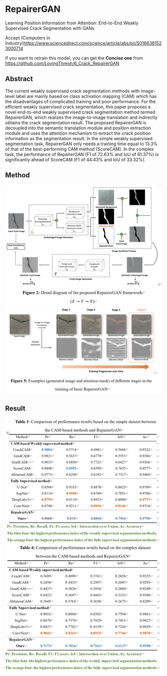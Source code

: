 # RepairerGAN

Learning Position Information from Attention: End-to-End Weakly Supervised Crack Segmentation with GANs

Accept (Computers in Industry)<https://www.sciencedirect.com/science/article/abs/pii/S0166361523000714>

If you want to retrain this model, you can get the **Concise one** from <https://github.com/LovingThresh/6_Crack_RepairerGAN>

## Abstract

The current weakly supervised crack segmentation methods with image-level label are mainly based on class activation mapping (CAM) which has the disadvantages of complicated training and poor performance. For the efficient weakly supervised crack segmentation, this paper proposes a novel end-to-end weakly supervised crack segmentation method termed RepairerGAN, which realizes the image-to-image translation and indirectly obtains the crack segmentation result. The proposed RepairerGAN is decoupled into the semantic translation module and position extraction module and uses the attention mechanism to extract the crack position information as the segmentation result. In the simple weakly supervised segmentation task, RepairerGAN only needs a training time equal to 13.3% of that of the best-performing CAM method (ScoreCAM). In the complex task, the performance of RepairerGAN (F1 of 72.63% and IoU of 61.37%) is significantly ahead of ScoreCAM (F1 of 44.43% and IoU of 33.32%).

## Method

<img src="image1.png" width = 600 />

<img src="image2.png" width = 600 />

## Result

<img src="image3.png" width = 600 />

<img src="image4.png" width = 600 />
